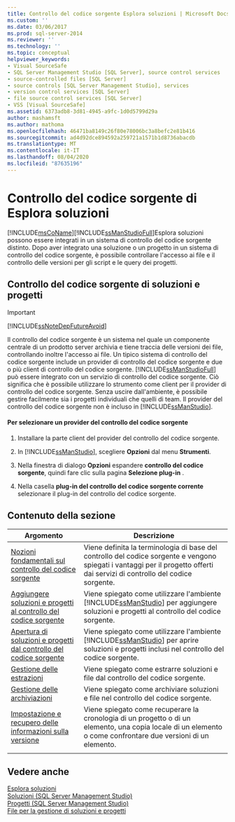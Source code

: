 ```yaml
---
title: Controllo del codice sorgente Esplora soluzioni | Microsoft Docs
ms.custom: ''
ms.date: 03/06/2017
ms.prod: sql-server-2014
ms.reviewer: ''
ms.technology: ''
ms.topic: conceptual
helpviewer_keywords:
- Visual SourceSafe
- SQL Server Management Studio [SQL Server], source control services
- source-controlled files [SQL Server]
- source controls [SQL Server Management Studio], services
- version control services [SQL Server]
- file source control services [SQL Server]
- VSS [Visual SourceSafe]
ms.assetid: 6373adb8-3d81-4945-a9fc-1d0d5799d29a
author: mashamsft
ms.author: mathoma
ms.openlocfilehash: 46471ba8149c26f80e78006bc3a8befc2e81b416
ms.sourcegitcommit: ad4d92dce894592a259721a1571b1d8736abacdb
ms.translationtype: MT
ms.contentlocale: it-IT
ms.lasthandoff: 08/04/2020
ms.locfileid: "87635196"
---
```

# <a name="solution-explorer-source-control"></a>Controllo del codice sorgente di Esplora soluzioni
  [!INCLUDE[msCoName](../includes/msconame-md.md)][!INCLUDE[ssManStudioFull](../includes/ssmanstudiofull-md.md)]Esplora soluzioni possono essere integrati in un sistema di controllo del codice sorgente distinto. Dopo aver integrato una soluzione o un progetto in un sistema di controllo del codice sorgente, è possibile controllare l'accesso ai file e il controllo delle versioni per gli script e le query dei progetti.  
  
## <a name="solution-and-project-source-control"></a>Controllo del codice sorgente di soluzioni e progetti  
  
> [!IMPORTANT]  
>  [!INCLUDE[ssNoteDepFutureAvoid](../includes/ssnotedepfutureavoid-md.md)]  
  
 Il controllo del codice sorgente è un sistema nel quale un componente centrale di un prodotto server archivia e tiene traccia delle versioni dei file, controllando inoltre l'accesso ai file. Un tipico sistema di controllo del codice sorgente include un provider di controllo del codice sorgente e due o più client di controllo del codice sorgente. [!INCLUDE[ssManStudioFull](../includes/ssmanstudiofull-md.md)] può essere integrato con un servizio di controllo del codice sorgente. Ciò significa che è possibile utilizzare lo strumento come client per il provider di controllo del codice sorgente. Senza uscire dall'ambiente, è possibile gestire facilmente sia i progetti individuali che quelli di team. Il provider del controllo del codice sorgente non è incluso in [!INCLUDE[ssManStudio](../includes/ssmanstudio-md.md)].  
  
#### <a name="to-select-a-source-control-provider"></a>Per selezionare un provider del controllo del codice sorgente  
  
1.  Installare la parte client del provider del controllo del codice sorgente.  
  
2.  In [!INCLUDE[ssManStudio](../includes/ssmanstudio-md.md)], scegliere **Opzioni** dal menu **Strumenti**.  
  
3.  Nella finestra di dialogo **Opzioni** espandere **controllo del codice sorgente**, quindi fare clic sulla pagina **Selezione plug-in** .  
  
4.  Nella casella **plug-in del controllo del codice sorgente corrente** selezionare il plug-in del controllo del codice sorgente.  
  
## <a name="in-this-section"></a>Contenuto della sezione  
  
|Argomento|Descrizione|  
|-----------|-----------------|  
|[Nozioni fondamentali sul controllo del codice sorgente](../../2014/database-engine/source-control-basics.md)|Viene definita la terminologia di base del controllo del codice sorgente e vengono spiegati i vantaggi per il progetto offerti dai servizi di controllo del codice sorgente.|  
|[Aggiungere soluzioni e progetti al controllo del codice sorgente](../../2014/database-engine/add-solutions-and-projects-to-source-control.md)|Viene spiegato come utilizzare l'ambiente [!INCLUDE[ssManStudio](../includes/ssmanstudio-md.md)] per aggiungere soluzioni e progetti al controllo del codice sorgente.|  
|[Apertura di soluzioni e progetti dal controllo del codice sorgente](../../2014/database-engine/open-solutions-and-projects-from-source-control.md)|Viene spiegato come utilizzare l'ambiente [!INCLUDE[ssManStudio](../includes/ssmanstudio-md.md)] per aprire soluzioni e progetti inclusi nel controllo del codice sorgente.|  
|[Gestione delle estrazioni](../../2014/database-engine/manage-checkouts.md)|Viene spiegato come estrarre soluzioni e file dal controllo del codice sorgente.|  
|[Gestione delle archiviazioni](../../2014/database-engine/manage-checkins.md)|Viene spiegato come archiviare soluzioni e file nel controllo del codice sorgente.|  
|[Impostazione e recupero delle informazioni sulla versione](../../2014/database-engine/set-and-retrieve-version-information.md)|Viene spiegato come recuperare la cronologia di un progetto o di un elemento, una copia locale di un elemento o come confrontare due versioni di un elemento.|  
|||  
  
## <a name="see-also"></a>Vedere anche  
 [Esplora soluzioni](../ssms/solution/solution-explorer.md)   
 [Soluzioni &#40;SQL Server Management Studio&#41;](../ssms/sql-server-management-studio-ssms.md)   
 [Progetti &#40;SQL Server Management Studio&#41;](../ssms/solution/projects-sql-server-management-studio.md)   
 [File per la gestione di soluzioni e progetti](../ssms/solution/files-that-manage-solutions-and-projects.md)  
  
  
